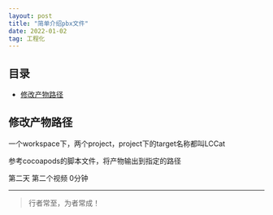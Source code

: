 ```yaml
---
layout: post
title: "简单介绍pbx文件"
date: 2022-01-02
tag: 工程化
---
```







## 目录
- [修改产物路径](#content1)   




<!-- ************************************************ -->
## <a id="content1">修改产物路径</a>

一个workspace下，两个project，project下的target名称都叫LCCat

参考cocoapods的脚本文件，将产物输出到指定的路径

第二天 第二个视频 0分钟



----------
>  行者常至，为者常成！


